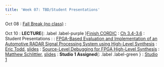 ```yaml
---
title: 'Week 07: TBD/Student Presentations'
---
```


Oct 08
: [Fall Break (no class)](#)
  : [](#)

Oct 10
: **LECTURE**{: .label .label-purple }[Finish CORDIC](#)
  : [Ch 3.4-3.6](../assets/2024_10_03-cse565m_lec06.pdf)
: Student Presentations
  : [](#)
: [FPGA-Based Evaluation and Implementation of an Automotive RADAR Signal Processing System using High-Level Synthesis](https://ieeexplore.ieee.org/stamp/stamp.jsp?tp=&arnumber=9255725)
  : [Eric Todd](#), [slides](../assets/paper_presentations/FPGA-Based_Evaluation_and_Implementation_of_an_Automotive_RADAR_Signal_Processing_System_using_High-Level_Synthesis.pdf)
: [Source-Level Debugging for FPGA High-Level Synthesis](https://ieeexplore.ieee.org/document/6927496)
  : [Matthew Schlittler](#), [slides](../assets/paper_presentations/Schlittler_CSE565_Source-Level_Debugging.pdf)
: **Studio 1 Assigned**{: .label .label-green }
  : [Studio 1](../assets/2024_10_10-studio1.pdf)
